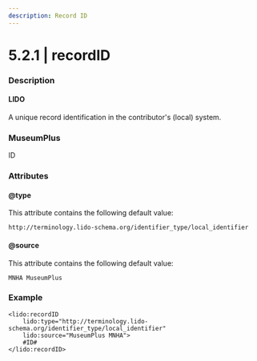 ```yaml
---
description: Record ID
---
```


# 5.2.1 | recordID

### Description

#### LIDO

A unique record identification in the contributor's (local) system.

### MuseumPlus

ID

### Attributes

#### @type

This attribute contains the following default value:

`http://terminology.lido-schema.org/identifier_type/local_identifier`

#### @source

This attribute contains the following default value:

`MNHA MuseumPlus`

### Example

```markup
<lido:recordID
    lido:type="http://terminology.lido-schema.org/identifier_type/local_identifier"
    lido:source="MuseumPlus MNHA">
    #ID#
</lido:recordID>
```
